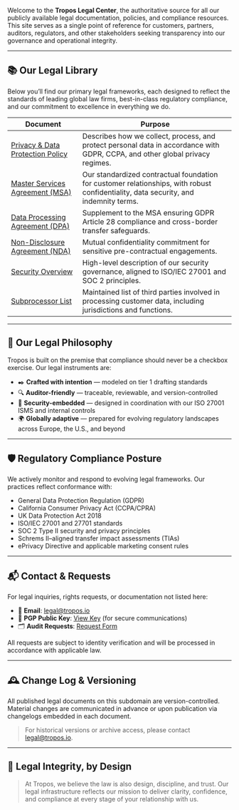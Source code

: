 


Welcome to the **Tropos Legal Center**, the authoritative source for all our publicly available legal documentation, policies, and compliance resources. This site serves as a single point of reference for customers, partners, auditors, regulators, and other stakeholders seeking transparency into our governance and operational integrity.


---

## 📚 Our Legal Library

Below you’ll find our primary legal frameworks, each designed to reflect the standards of leading global law firms, best-in-class regulatory compliance, and our commitment to excellence in everything we do.

| Document | Purpose |
|----------|---------|
| [Privacy & Data Protection Policy](./privacy) | Describes how we collect, process, and protect personal data in accordance with GDPR, CCPA, and other global privacy regimes. |
| [Master Services Agreement (MSA)](./msa) | Our standardized contractual foundation for customer relationships, with robust confidentiality, data security, and indemnity terms. |
| [Data Processing Agreement (DPA)](./dpa) | Supplement to the MSA ensuring GDPR Article 28 compliance and cross-border transfer safeguards. |
| [Non-Disclosure Agreement (NDA)](./nda) | Mutual confidentiality commitment for sensitive pre-contractual engagements. |
| [Security Overview](./security) | High-level description of our security governance, aligned to ISO/IEC 27001 and SOC 2 principles. |
| [Subprocessor List](./subprocessors) | Maintained list of third parties involved in processing customer data, including jurisdictions and functions. |

---

## 🧭 Our Legal Philosophy

Tropos is built on the premise that compliance should never be a checkbox exercise. Our legal instruments are:

- ✒️ **Crafted with intention** — modeled on tier 1 drafting standards
- 🔍 **Auditor-friendly** — traceable, reviewable, and version-controlled
- 🔐 **Security-embedded** — designed in coordination with our ISO 27001 ISMS and internal controls
- 🌍 **Globally adaptive** — prepared for evolving regulatory landscapes across Europe, the U.S., and beyond

---

## 🛡️ Regulatory Compliance Posture

We actively monitor and respond to evolving legal frameworks. Our practices reflect conformance with:

- General Data Protection Regulation (GDPR)
- California Consumer Privacy Act (CCPA/CPRA)
- UK Data Protection Act 2018
- ISO/IEC 27001 and 27701 standards
- SOC 2 Type II security and privacy principles
- Schrems II–aligned transfer impact assessments (TIAs)
- ePrivacy Directive and applicable marketing consent rules

---

## 📬 Contact & Requests

For legal inquiries, rights requests, or documentation not listed here:

- 📧 **Email**: [legal@tropos.io](mailto:legal@tropos.io)
- 🔐 **PGP Public Key**: [View Key](./pgp-key.txt) (for secure communications)
- 🗂 **Audit Requests**: [Request Form](./compliance-request.md)

All requests are subject to identity verification and will be processed in accordance with applicable law.

---

## 🕰️ Change Log & Versioning

All published legal documents on this subdomain are version-controlled. Material changes are communicated in advance or upon publication via changelogs embedded in each document.

> For historical versions or archive access, please contact [legal@tropos.io](mailto:legal@tropos.io).

---

## 🧭 Legal Integrity, by Design

> At Tropos, we believe the law is also design, discipline, and trust. Our legal infrastructure reflects our mission to deliver clarity, confidence, and compliance at every stage of your relationship with us.

